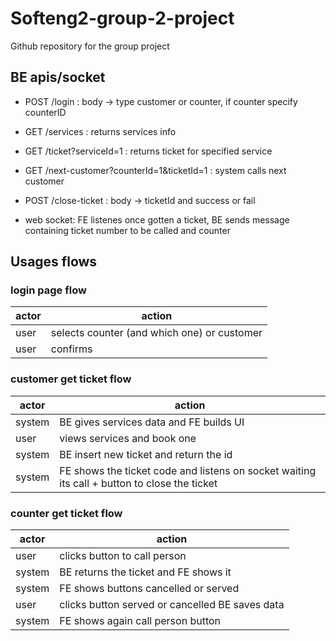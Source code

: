 # Softeng2-group-2-project

Github repository for the group project

## BE apis/socket

- POST /login : body -> type customer or counter, if counter specify counterID

- GET /services : returns services info

- GET /ticket?serviceId=1 : returns ticket for specified service

- GET /next-customer?counterId=1&ticketId=1 : system calls next customer

- POST /close-ticket : body -> ticketId and success or fail

- web socket: FE listenes once gotten a ticket, BE sends message containing ticket number to be called and counter

## Usages flows

### login page flow

| actor | action                                      |
| ----- | ------------------------------------------- |
| user  | selects counter (and which one) or customer |
| user  | confirms                                    |

### customer get ticket flow

| actor  | action                                                                                       |
| ------ | -------------------------------------------------------------------------------------------- |
| system | BE gives services data and FE builds UI                                                      |
| user   | views services and book one                                                                  |
| system | BE insert new ticket and return the id                                                       |
| system | FE shows the ticket code and listens on socket waiting its call + button to close the ticket |

### counter get ticket flow

| actor  | action                                          |
| ------ | ----------------------------------------------- |
| user   | clicks button to call person                    |
| system | BE returns the ticket and FE shows it           |
| system | FE shows buttons cancelled or served            |
| user   | clicks button served or cancelled BE saves data |
| system | FE shows again call person button               |
